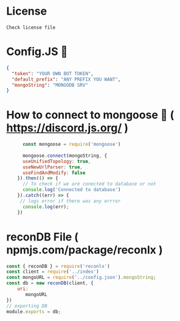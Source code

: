 # License 
`Check license file`
# Config.JS 🔑
```json
{
  "token": "YOUR OWN BOT TOKEN",
  "default_prefix": "ANY PREFIX YOU WANT",
  "mongoString": "MONGODB SRV"
}
```
# How to connect to mongoose 🔗 ( https://discord.js.org/ ) 
```js 
      const mongoose = require('mongoose')
      
      mongoose.connect(mongoString, {
      useUnifiedTopology: true,
      useNewUrlParser: true,
      useFindAndModify: false
    }).then(() => {
      // To check if we are conected to database or not
      console.log('Connected to database')
    }).catch((err) => {
     // logs error if there was any errror
      console.log(err);
    })
```
  
# reconDB File ( npmjs.com/package/reconlx )
```js
const { reconDB } = require('reconlx')
const client = require('../index')
const mongoURL = require('../config.json').mongoString;
const db = new reconDB(client, {
    uri:
       mongoURL
})
// exporting DB 
module.exports = db;
```
